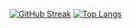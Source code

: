 [![GitHub Streak](https://streak-stats.demolab.com?user=MihhailLastovski&theme=tokyonight)](https://git.io/streak-stats)
[![Top Langs](https://github-readme-stats.vercel.app/api/top-langs/?username=MihhailLastovski&layout=compact&theme=tokyonight)](https://github.com/anuraghazra/github-readme-stats)

